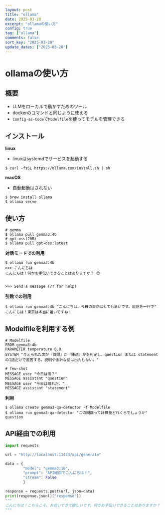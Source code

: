 ```yaml
---
layout: post
title: "ollama"
date: 2025-03-20
excerpt: "ollamaの使い方"
config: true
tag: ["ollama"]
comments: false
sort_key: "2025-03-20"
update_dates: ["2025-03-20"]
---
```


# ollamaの使い方

## 概要
 - LLMをローカルで動かすためのツール
 - dockerのコマンドと同じように使える
 - `Config-as-Code`で`Modelfile`を使ってモデルを管理できる

## インストール

**linux**
 - linuxはsystemdでサービスを起動する

```console
$ curl -fsSL https://ollama.com/install.sh | sh
```

**macOS**
 - 自動起動はされない

```console
$ brew install ollama
$ ollama serve
```

## 使い方

```console
# gemma
$ ollama pull gemma3:4b
# gpt-oss(20B)
$ ollama pull gpt-oss:latest
```

**対話モードでの利用**

```console
$ ollama run gemma3:4b
>>> こんにちは
こんにちは！何かお手伝いできることはありますか？ 😊


>>> Send a message (/? for help)
```

**引数での利用**

```console
$ ollama run gemma3:4b "こんにちは、今日の東京はとても暑いです。返信を一行で"
こんにちは！東京は本当に暑いですね！
```

## Modelfileを利用する例

```modelfile
# Modelfile
FROM gemma3:4b
PARAMETER temperature 0.0
SYSTEM "与えられた文が『質問』か『陳述』かを判定し、question または statement の1語だけで返答する。説明や余計な語は出力しない。"

# few-shot
MESSAGE user "今日は雨？"
MESSAGE assistant "question"
MESSAGE user "今日は晴れだ。"
MESSAGE assistant "statement"
```

**利用**
```console
$ ollama create gemma3-qa-detector -f Modelfile
$ ollama run gemma3-qa-detector "この関数って計算量どれくらでしょうか"
question
```


## API経由での利用

```python
import requests

url = "http://localhost:11434/api/generate"

data = {
        "model": "gemma3:1b",
        "prompt": "API経由でこんにちは！",
        "stream": False
        }

response = requests.post(url, json=data)
print(response.json()["response"])
"""
こんにちは！こちらこそ、お会いできて嬉しいです。何かお手伝いできることはありますか？
"""
```
